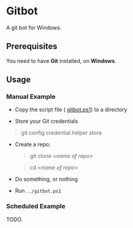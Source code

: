 # Gitbot
A git bot for Windows.

## Prerequisites
You need to have **Git** installed, on **Windows**.

## Usage

### Manual Example

* Copy the script file ( [gitbot.ps1](https://github.com/perjo927/gitbot/blob/master/gitbot.ps1)) to a directory

* Store your Git credentials
> git config credential.helper store

* Create a repo:
    > git clone <*name of repo*>

    > cd <*name of repo*>

* Do something, or nothing

* Run `../gitbot.ps1`

### Scheduled Example
TODO.

